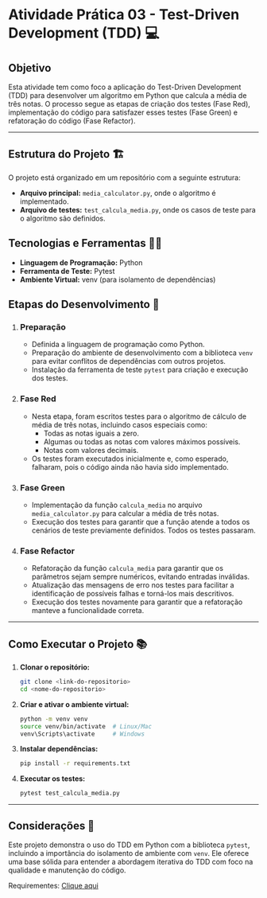 
# Atividade Prática 03 - Test-Driven Development (TDD) 💻
## Objetivo

Esta atividade tem como foco a aplicação do Test-Driven Development (TDD) para desenvolver um algoritmo em Python que calcula a média de três notas. O processo segue as etapas de criação dos testes (Fase Red), implementação do código para satisfazer esses testes (Fase Green) e refatoração do código (Fase Refactor).

---

## Estrutura do Projeto 🏗

O projeto está organizado em um repositório com a seguinte estrutura:
- **Arquivo principal:** `media_calculator.py`, onde o algoritmo é implementado.
- **Arquivo de testes:** `test_calcula_media.py`, onde os casos de teste para o algoritmo são definidos.

## Tecnologias e Ferramentas 👩‍💻

- **Linguagem de Programação:** Python
- **Ferramenta de Teste:** Pytest
- **Ambiente Virtual:** venv (para isolamento de dependências)

## Etapas do Desenvolvimento 🎢

1. ### Preparação 

   - Definida a linguagem de programação como Python.
   - Preparação do ambiente de desenvolvimento com a biblioteca `venv` para evitar conflitos de dependências com outros projetos.
   - Instalação da ferramenta de teste `pytest` para criação e execução dos testes.

2. ### Fase Red
   - Nesta etapa, foram escritos testes para o algoritmo de cálculo de média de três notas, incluindo casos especiais como:
     - Todas as notas iguais a zero.
     - Algumas ou todas as notas com valores máximos possíveis.
     - Notas com valores decimais.
   - Os testes foram executados inicialmente e, como esperado, falharam, pois o código ainda não havia sido implementado.

3. ### Fase Green
   - Implementação da função `calcula_media` no arquivo `media_calculator.py` para calcular a média de três notas.
   - Execução dos testes para garantir que a função atende a todos os cenários de teste previamente definidos. Todos os testes passaram.

4. ### Fase Refactor
   - Refatoração da função `calcula_media` para garantir que os parâmetros sejam sempre numéricos, evitando entradas inválidas.
   - Atualização das mensagens de erro nos testes para facilitar a identificação de possíveis falhas e torná-los mais descritivos.
   - Execução dos testes novamente para garantir que a refatoração manteve a funcionalidade correta.

---

## Como Executar o Projeto 📚

1. **Clonar o repositório:**
   ```bash
   git clone <link-do-repositorio>
   cd <nome-do-repositorio>
   ```

2. **Criar e ativar o ambiente virtual:**
   ```bash
   python -m venv venv
   source venv/bin/activate  # Linux/Mac
   venv\Scripts\activate     # Windows
   ```

3. **Instalar dependências:**
   ```bash
   pip install -r requirements.txt
   ```

4. **Executar os testes:**
   ```bash
   pytest test_calcula_media.py
   ```

---

## Considerações 📙

Este projeto demonstra o uso do TDD em Python com a biblioteca `pytest`, incluindo a importância do isolamento de ambiente com `venv`. Ele oferece uma base sólida para entender a abordagem iterativa do TDD com foco na qualidade e manutenção do código.

Requirementes: [Clique aqui](https://github.com/ThomasNicholas21/TDD/blob/master/requirements.txt)
